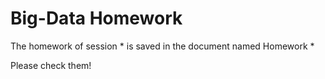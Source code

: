 # Big-Data Homework
The homework of session * is saved in the document named Homework *

Please check them!
